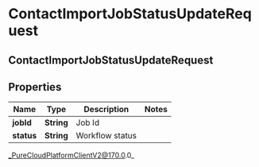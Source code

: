 # ContactImportJobStatusUpdateRequest

## ContactImportJobStatusUpdateRequest

## Properties

|Name | Type | Description | Notes|
|------------ | ------------- | ------------- | -------------|
| **jobId** | **String** | Job Id | |
| **status** | **String** | Workflow status | |



_PureCloudPlatformClientV2@170.0.0_
